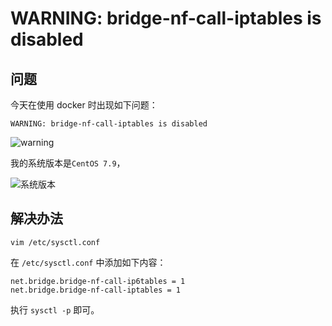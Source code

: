# WARNING: bridge-nf-call-iptables is disabled


<!-- author： xiaobinqt -->
<!-- email： xiaobinqt@163.com -->
<!-- https://xiaobinqt.github.io -->
<!-- https://www.xiaobinqt.cn -->

## 问题

今天在使用 docker 时出现如下问题：

```shell
WARNING: bridge-nf-call-iptables is disabled
```

![warning](https://cdn.xiaobinqt.cn/xiaobinqt.io/20220512/5851b966f1d243718279d4e31dd229e6.png?imageView2/0/q/75|watermark/2/text/eGlhb2JpbnF0/font/dmlqYXlh/fontsize/1000/fill/IzVDNUI1Qg==/dissolve/52/gravity/SouthEast/dx/15/dy/15 'warning')

我的系统版本是`CentOS 7.9`，

![系统版本](https://cdn.xiaobinqt.cn/xiaobinqt.io/20220512/1265baf476d6436a87f9d0f04eeb2125.png?imageView2/0/q/75|watermark/2/text/eGlhb2JpbnF0/font/dmlqYXlh/fontsize/1000/fill/IzVDNUI1Qg==/dissolve/52/gravity/SouthEast/dx/15/dy/15 '系统版本')

## 解决办法

```shell
vim /etc/sysctl.conf
```

在 `/etc/sysctl.conf` 中添加如下内容：

```shell
net.bridge.bridge-nf-call-ip6tables = 1
net.bridge.bridge-nf-call-iptables = 1
```

执行 `sysctl -p` 即可。



